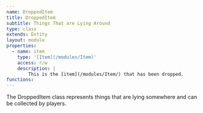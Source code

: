 ```yaml
---
name: DroppedItem
title: DroppedItem
subtitle: Things That are Lying Around
type: class
extends: Entity
layout: module
properties:
  - name: item
    type: '[Item](/modules/Item)'
    access: r/w
    description: |
        This is the [item](/modules/Item/) that has been dropped.
functions:
---
```


The <span class="notranslate">DroppedItem</span> class represents things that are lying somewhere
and can be collected by players.
